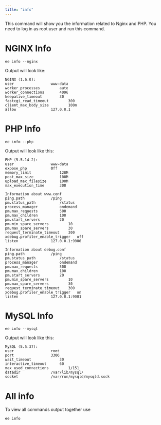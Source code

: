 ```yaml
---
title: "info"
---
```



This command will show you the information related to Nginx and PHP. You need to log in as root user and run this command.

# NGINX Info

	ee info --nginx

Output will look like:

	NGINX (1.6.0):
	user				 www-data
	worker_processes		 auto
	worker_connections		 4096
	keepalive_timeout		 30
	fastcgi_read_timeout		 300
	client_max_body_size		 100m
	allow				 127.0.0.1

# PHP Info

	ee info --php

Output will look like this:

	PHP (5.5.14-2):
	user				 www-data
	expose_php			 Off
	memory_limit			 128M
	post_max_size			 100M
	upload_max_filesize		 100M
	max_execution_time		 300

	Information about www.conf
	ping.path			 /ping
	pm.status_path			 /status
	process_manager			 ondemand
	pm.max_requests			 500
	pm.max_children			 100
	pm.start_servers		 20
	pm.min_spare_servers		 10
	pm.max_spare_servers		 30
	request_terminate_timeout	 300
	xdebug.profiler_enable_trigger	 off
	listen				 127.0.0.1:9000

	Information about debug.conf
	ping.path			 /ping
	pm.status_path			 /status
	process_manager			 ondemand
	pm.max_requests			 500
	pm.max_children			 100
	pm.start_servers		 20
	pm.min_spare_servers		 10
	pm.max_spare_servers		 30
	request_terminate_timeout	 300
	xdebug.profiler_enable_trigger	 on
	listen				 127.0.0.1:9001

# MySQL Info

	ee info --mysql

Output will look like this:

	MySQL (5.5.37):
	user				 root
	port				 3306
	wait_timeout			 30
	interactive_timeout		 60
	max_used_connections		 1/151
	datadir				 /var/lib/mysql/
	socket				 /var/run/mysqld/mysqld.sock

# All info
To view all commands output together use

	ee info
